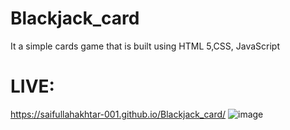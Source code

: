 # Blackjack_card
It a simple cards game that is built using HTML 5,CSS, JavaScript
# LIVE:
https://saifullahakhtar-001.github.io/Blackjack_card/
![image](https://user-images.githubusercontent.com/118631470/222058027-fdc35293-ff3a-40ac-a7a4-6721f7ee10af.png)

